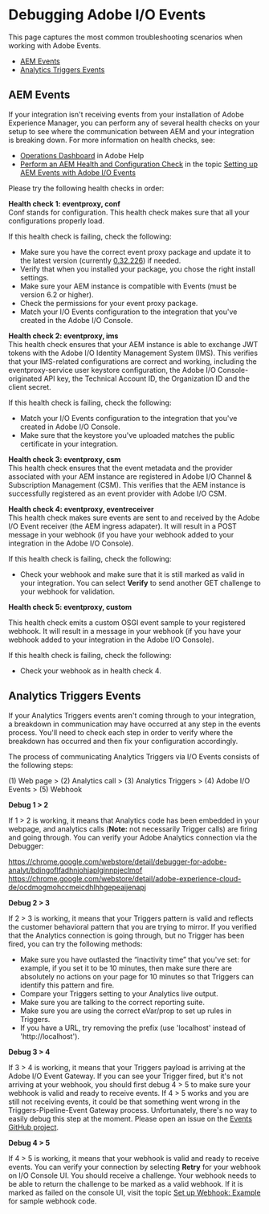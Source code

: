 <!--:navorder: 1-->

# Debugging Adobe I/O Events 

This page captures the most common troubleshooting scenarios when working with Adobe Events. 

* [AEM Events](#aemevents)
* [Analytics Triggers Events](#analyticstriggersevents)

## AEM Events

If your integration isn't receiving events from your installation of Adobe Experience Manager, you can perform any of several health checks on your setup to see where the communication between AEM and your integration is breaking down. For more information on health checks, see:

- [Operations Dashboard](https://helpx.adobe.com/experience-manager/6-3/sites/administering/using/operations-dashboard.html) in Adobe Help
- [Perform an AEM Health and Configuration Check](../using/aem-event-setup#healthcheck-conf) in the topic [Setting up AEM Events with Adobe I/O Events](../using/aem-event-setup) 

Please try the following health checks in order:

**Health check 1: eventproxy, conf**  
Conf stands for configuration. This health check makes sure that all your configurations properly load. 

If this health check is failing, check the following:

- Make sure you have the correct event proxy package and update it to the latest version (currently [0.32.226](https://github.com/adobeio/adobeio-documentation/files/1723221/aem-event-proxy-0.36.226.zip)) if needed.
- Verify that when you installed your package, you chose the right install settings.
- Make sure your AEM instance is compatible with Events (must be version 6.2 or higher).
- Check the permissions for your event proxy package.
- Match your I/O Events configuration to the integration that you've created in the Adobe I/O Console.

**Health check 2: eventproxy, ims**  
This health check ensures that your AEM instance is able to exchange JWT tokens with the Adobe I/O Identity Management System (IMS). This verifies that your IMS-related configurations are correct and working, including the eventproxy-service user keystore configuration, the Adobe I/O Console-originated API key, the Technical Account ID, the Organization ID and the client secret.

If this health check is failing, check the following:

- Match your I/O Events configuration to the integration that you've created in Adobe I/O Console.
- Make sure that the keystore you've uploaded matches the public certificate in your integration.

**Health check 3: eventproxy, csm**  
This health check ensures that the event metadata and the provider associated with your AEM instance are registered in Adobe I/O Channel & Subscription Management (CSM). This verifies that the AEM instance is successfully registered as an event provider with Adobe I/O CSM.

**Health check 4: eventproxy, eventreceiver**  
This health check makes sure events are sent to and received by the Adobe I/O Event receiver (the AEM ingress adapater). It will result in a POST message in your webhook (if you have your webhook added to your integration in the Adobe I/O Console).

If this health check is failing, check the following:

- Check your webhook and make sure that it is still marked as valid in your integration. You can select **Verify** to send another GET challenge to your webhook for validation.  
 
**Health check 5: eventproxy, custom**

This health check emits a custom OSGI event sample to your registered webhook. It will result in a message in your webhook (if you have your webhook added to your integration in the Adobe I/O Console).

If this health check is failing, check the following:

- Check your webhook as in health check 4.

## Analytics Triggers Events
If your Analytics Triggers events aren't coming through to your integration, a breakdown in communication may have occurred at any step in the events process. You'll need to check each step in order to verify where the breakdown has occurred and then fix your configuration accordingly.

The process of communicating Analytics Triggers via I/O Events consists of the following steps:

(1) Web page > (2) Analytics call > (3) Analytics Triggers > (4) Adobe I/O Events > (5) Webhook

**Debug 1 > 2**

If 1 > 2 is working, it means that Analytics code has been embedded in your webpage, and analytics calls (**Note:** not necessarily Trigger calls) are firing and going through. 
You can verify your Adobe Analytics connection via the Debugger:

https://chrome.google.com/webstore/detail/debugger-for-adobe-analyt/bdingoflfadhnjohjaplginnpjeclmof
https://chrome.google.com/webstore/detail/adobe-experience-cloud-de/ocdmogmohccmeicdhlhhgepeaijenapj

**Debug 2 > 3**

If 2 > 3 is working, it means that your Triggers pattern is valid and reflects the customer behavioral pattern that you are trying to mirror. If you verified that the Analytics connection is going through, but no Trigger has been fired, you can try the following methods:

- Make sure you have outlasted the &ldquo;inactivity time&rdquo; that you've set: for example, if you set it to be 10 minutes, then make sure there are absolutely no actions on your page for 10 minutes so that Triggers can identify this pattern and fire.
- Compare your Triggers setting to your Analytics live output.
- Make sure you are talking to the correct reporting suite.
- Make sure you are using the correct eVar/prop to set up rules in Triggers.
- If you have a URL, try removing the prefix (use 'localhost' instead of 'http://localhost').

**Debug 3 > 4**

If 3 > 4 is working, it means that your Triggers payload is arriving at the Adobe I/O Event Gateway. If you can see your Trigger fired, but it's not arriving at your webhook, you should first debug 4 > 5 to make sure your webhook is valid and ready to receive events. If 4 > 5 works and you are still not receiving events, it could be that something went wrong in the Triggers-Pipeline-Event Gateway process. Unfortunately, there's no way to easily debug this step at the moment. Please open an issue on the [Events GitHub project](https://github.com/adobeio/adobeio-documentation). 

**Debug 4 > 5**

If 4 > 5 is working, it means that your webhook is valid and ready to receive events. You can verify your connection by selecting **Retry** for your webhook on I/O Console UI. You should receive a challenge. Your webhook needs to be able to return the challenge to be marked as a valid webhook. If it is marked as failed on the console UI, visit the topic [Set up Webhook: Example](../using/aem-event-setup.md#set-up-webhook-example) for sample webhook code.
